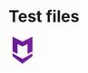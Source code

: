 # Test files

![WA test network](https://github.com/adam-p/markdown-here/raw/master/src/common/images/icon48.png "WAtest.net")
